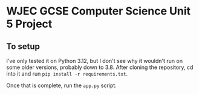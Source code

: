 # WJEC GCSE Computer Science Unit 5 Project
## To setup
I've only tested it on Python 3.12, but I don't see why it wouldn't run on some older versions, probably down to 3.8.
After cloning the repository, cd into it and run `pip install -r requirements.txt`.

Once that is complete, run the `app.py` script.
